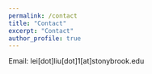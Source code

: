 ```yaml
---
permalink: /contact
title: "Contact"
excerpt: "Contact"
author_profile: true
---
```


Email: lei[dot]liu[dot]1[at]stonybrook.edu
